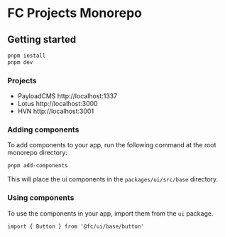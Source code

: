 # FC Projects Monorepo

## Getting started

```bash
pnpm install
pnpm dev
```

### Projects

- PayloadCMS http://localhost:1337
- Lotus http://localhost:3000
- HVN http://localhost:3001

### Adding components

To add components to your app, run the following command at the root monorepo directory:

```bash
pnpm add-components
```

This will place the ui components in the `packages/ui/src/base` directory.

### Using components

To use the components in your app, import them from the `ui` package.

```tsx
import { Button } from '@fc/ui/base/button'
```
